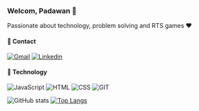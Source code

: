### Welcom, Padawan :wave:

Passionate about technology, problem solving and RTS games :heart:

#### :pushpin: Contact

<a href="#">![Gmail](https://img.shields.io/badge/-GMAIL-333333?style=flat&logo=Gmail)</a>
<a href="https://www.linkedin.com/in/brendoviegasp">![Linkedin](https://img.shields.io/badge/-LINKEDIN-333333?style=flat&logo=Linkedin&logoColor=blue)</a>

#### :wrench: Technology

![JavaScript](https://img.shields.io/badge/-JavaScript-333333?style=flat&logo=javascript)
![HTML](https://img.shields.io/badge/-HTML-333333?style=flat&logo=HTML5)
![CSS](https://img.shields.io/badge/-CSS-333333?style=flat&logo=CSS3&logoColor=1572B6)
![GIT](https://img.shields.io/badge/-GIT-333333?style=flat&logo=GIT)

![ GitHub stats](https://github-readme-stats.vercel.app/api?username=bkingsd&show_icons=true&theme=cobalt)
[![Top Langs](https://github-readme-stats.vercel.app/api/top-langs/?username=bkingsd&langs_count=8&theme=cobalt)](https://github.com/bkingsd/github-readme-stats)

